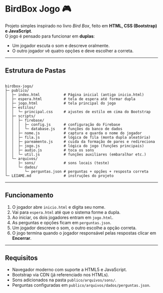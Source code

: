 # BirdBox Jogo 🎮

Projeto simples inspirado no livro _Bird Box_, feito em **HTML, CSS (Bootstrap) e JavaScript**.  
O jogo é pensado para funcionar em **duplas**:

- Um jogador escuta o som e descreve oralmente.
- O outro jogador vê quatro opções e deve escolher a correta.

---

## Estrutura de Pastas

```

birdbox-jogo/
├─ publico/
│  ├─ index.html           # Página inicial (antigo inicio.html)
│  ├─ espera.html          # tela de espera até formar dupla
│  ├─ jogo.html            # tela principal do jogo
│  ├─ estilos/
│  │  └─ principal.css     # ajustes de estilo em cima do Bootstrap
│  ├─ scripts/
│  │  ├─ firebase/
│  │  │  ├─ config.js      # configuração do Firebase
│  │  │  └─ database.js    # funções do banco de dados
│  │  ├─ nome.js           # captura e guarda o nome do jogador
│  │  ├─ fila.js           # lógica de fila (monta dupla aleatória)
│  │  ├─ pareamento.js     # cuida da formação de pares e redireciona
│  │  ├─ jogo.js           # lógica do jogo (funções principais)
│  │  ├─ audio.js          # toca os sons
│  │  └─ util.js           # funções auxiliares (embaralhar etc.)
│  └─ arquivos/
│     ├─ sons/             # sons locais (teste)
│     └─ dados/
│        └─ perguntas.json # perguntas + opções + resposta correta
└─ LEIAME.md               # instruções do projeto

```

---

## Funcionamento

1.  O jogador abre `inicio.html` e digita seu nome.
2.  Vai para `espera.html` até que o sistema forme a dupla.
3.  Ao iniciar, os dois jogadores entram em `jogo.html`.
4.  As perguntas e opções ficam em `perguntas.json`.
5.  Um jogador descreve o som, o outro escolhe a opção correta.
6.  O jogo termina quando o jogador responsável pelas respostas clicar em **Encerrar**.

---

## Requisitos

- Navegador moderno com suporte a HTML5 e JavaScript.
- Bootstrap via CDN (já referenciado nos HTMLs).
- Sons adicionados na pasta `publico/arquivos/sons/`.
- Perguntas configuradas em `publico/arquivos/dados/perguntas.json`.
